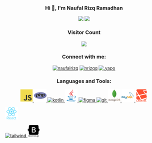 <h3 align="center">Hi 👋, I'm Naufal Rizq Ramadhan</h3>

<p align="center">
  <img height="50%" width="auto" src ="https://github-readme-stats.vercel.app/api?username=naufalrizq&hide=contribs,prs,issues&theme=blue-green&bg_color=00000000&hide_border=true">
  <img height="50%" width="auto" src ="https://github-readme-stats.vercel.app/api/top-langs/?username=naufalrizq&layout=compact&hide_border=true&theme=blue-green&bg_color=00000000&langs_count=6&hide=jupyter%20notebook,tex,css&exclude_repo=Pacman-AI">
</p>

<h3 align="center">Visitor Count</h3>
<p align="center">
  <img align ="center" src="https://profile-counter.glitch.me/naufalrizq/count.svg" />
</p>


<h3 align="center">Connect with me:</h3>
<p align="center">
<a href="https://linkedin.com/in/naufalrizq" target="blank"><img align="center" src="https://raw.githubusercontent.com/rahuldkjain/github-profile-readme-generator/master/src/images/icons/Social/linked-in-alt.svg" alt="naufalrizq" height="30" width="40" /></a>
<a href="https://instagram.com/nrizqq" target="blank"><img align="center" src="https://raw.githubusercontent.com/rahuldkjain/github-profile-readme-generator/master/src/images/icons/Social/instagram.svg" alt="nrizqq" height="30" width="40" /></a>
<a href="https://discord.gg/.yapo" target="blank"><img align="center" src="https://raw.githubusercontent.com/rahuldkjain/github-profile-readme-generator/master/src/images/icons/Social/discord.svg" alt=".yapo" height="30" width="40" /></a>
</p>

<h3 align="center">Languages and Tools:</h3>
 <p align="center">
<!-- Language -->
  <a href="https://developer.mozilla.org/en-US/docs/Web/JavaScript" target="_blank" rel="noreferrer"> <img src="https://raw.githubusercontent.com/devicons/devicon/master/icons/javascript/javascript-original.svg" alt="javascript" width="40" height="40"/> </a> <a href="https://www.php.net" target="_blank" rel="noreferrer"> <img src="https://raw.githubusercontent.com/devicons/devicon/master/icons/php/php-original.svg" alt="php" width="40" height="40"/> </a> <a href="https://kotlinlang.org" target="_blank" rel="noreferrer"> <img src="https://www.vectorlogo.zone/logos/kotlinlang/kotlinlang-icon.svg" alt="kotlin" width="40" height="40"/> </a> <a href="https://www.java.com" target="_blank" rel="noreferrer"> <img src="https://raw.githubusercontent.com/devicons/devicon/master/icons/java/java-original.svg" alt="java" width="40" height="40"/> </a> 
  <a href="https://www.figma.com/" target="_blank" rel="noreferrer"> <img src="https://www.vectorlogo.zone/logos/figma/figma-icon.svg" alt="figma" width="40" height="40"/> </a> <a href="https://git-scm.com/" target="_blank" rel="noreferrer"> <img src="https://www.vectorlogo.zone/logos/git-scm/git-scm-icon.svg" alt="git" width="40" height="40"/> </a> 
  <!-- QL -->
   <a href="https://www.mongodb.com/" target="_blank" rel="noreferrer"> <img src="https://raw.githubusercontent.com/devicons/devicon/master/icons/mongodb/mongodb-original-wordmark.svg" alt="mongodb" width="40" height="40"/> </a> <a href="https://www.mysql.com/" target="_blank" rel="noreferrer"> <img src="https://raw.githubusercontent.com/devicons/devicon/master/icons/mysql/mysql-original-wordmark.svg" alt="mysql" width="40" height="40"/> </a>
<!-- Framework -->
<!-- <img src="./images/nextjs.svg" height="40" width="40"> -->
<a href="https://laravel.com/" target="_blank" rel="noreferrer"> <img src="https://raw.githubusercontent.com/devicons/devicon/master/icons/laravel/laravel-plain-wordmark.svg" alt="laravel" width="40" height="40"/> </a> 

  <a href="https://reactjs.org/" target="_blank" rel="noreferrer"> <img src="https://raw.githubusercontent.com/devicons/devicon/master/icons/react/react-original-wordmark.svg" alt="react" width="40" height="40"/> </a> 
  <!-- Framework CSS -->
  <a href="https://tailwindcss.com/" target="_blank" rel="noreferrer"> <img src="https://www.vectorlogo.zone/logos/tailwindcss/tailwindcss-icon.svg" alt="tailwind" width="40" height="40"/> </a><a href="https://getbootstrap.com" target="_blank" rel="noreferrer"> <img src="https://raw.githubusercontent.com/devicons/devicon/master/icons/bootstrap/bootstrap-plain-wordmark.svg" alt="bootstrap" width="40" height="40"/> </a> 
  </p>



<!-- Spotify -->
<!--  <p align="center"> -->
<!--   <img width="320" height="445" src="https://spotify-github-profile.vercel.app/api/view?uid=21ayo5i3ka32wfuk65pz42qca&cover_image=true&theme=default&show_offline=false&background_color=121212&interchange=false"> 
</p>
-->
